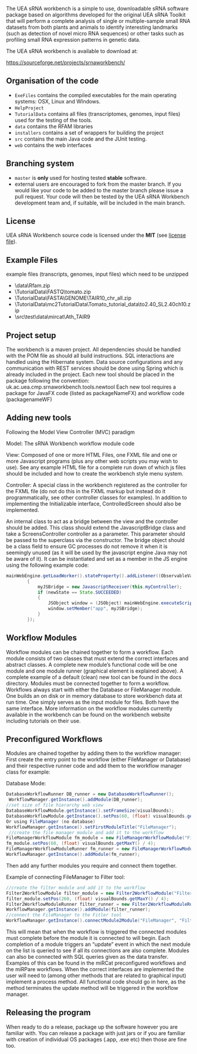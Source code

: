 The UEA sRNA workbench is a simple to use, downloadable sRNA software package based on algorithms developed for the original UEA sRNA Toolkit that will perform a complete analysis of single or multiple-sample small RNA datasets from both plants and animals to identify interesting landmarks (such as detection of novel micro RNA sequences) or other tasks such as profiling small RNA expression patterns in genetic data.

The UEA sRNA workbench is available to download at: 

https://sourceforge.net/projects/srnaworkbench/



Organisation of the code
--------------------------

* `ExeFiles` contains the compiled executables for the main operating systems: OSX, Linux and WIndows.
* `HelpProject`  
* `TutorialData` contains all files (transcriptomes, genomes, input files) used for the testing of the tools.
* `data` contains the RFAM libraries
* `installers` contains a set of wrappers for building the project
* `src` contains the main Java code and the JUnit testing.
* `web` contains the web interfaces


Branching system
--------------------------

* `master` is **only** used for hosting tested **stable** software.
* external users are encouraged to fork from the master branch. If you would like your code to be added to the master branch please issue a pull request. Your code will then be tested by the UEA sRNA Workbench development team and, if suitable, will be included in the main branch.

License
---------------

UEA sRNA Workbench source code is licensed under the **MIT** (see [license file](LICENSE)).


Example Files
---------------

example files (transcripts, genomes, input files) which need to be unzipped
* \data\Rfam.zip
* \TutorialData\FASTQ\tomato.zip
* \TutorialData\FASTA\GENOME\TAIR10_chr_all.zip
* \TutorialData\mc2TutorialData\Tomato_tutorial_data\to2.40_SL2.40ch10.zip
* \src\test\data\mircat\Ath_TAIR9

Project setup
---------------

The workbench is a maven project. All dependencies should be handled with the POM file as should all build instructions.
SQL interactions are handled using the Hibernate system. 
Data source configurations and any communication with REST services should be done using Spring which is already included in the project.
Each new tool should be placed in the package following the convention:
uk.ac.uea.cmp.srnaworkbench.tools.newtool
Each new tool requires a package for JavaFX code (listed as packageNameFX) and workflow code (packagenameWF)

Adding new tools
---------------

Following the Model View Controller (MVC) paradigm

Model: The sRNA Workbench workflow module code

View: Composed of one or more HTML Files, one FXML file and one or more Javascript programs (plus any other web scripts you may wish to use). See any example HTML file for a complete run down of which js files should be included and how to create the workbench style menu system.

Controller: A special class in the workbench registered as the controller for the FXML file (do not do this in the FXML markup but instead do it programmatically, see other controller classes for examples). In addition to implementing the Initializable interface, ControlledScreen should also be implemented. 

An internal class to act as a bridge between the view and the controller should be added. This class should extend the JavascriptBridge class and take a ScreensController controller as a parameter. This parameter should be passed to the superclass via the constructor.
The bridge object should be a class field to ensure GC processes do not remove it when it is seemingly unused (as it will be used by the javascript engine Java may not be aware of it). It can be instantiated and set as a member in the JS engine using the following example code:

```java
mainWebEngine.getLoadWorker().stateProperty().addListener((ObservableValue<? extends State> ov, State oldState, State newState) ->
        {
            myJSBridge = new JavascriptReceiver(this.myController);
            if (newState == State.SUCCEEDED)
            {
                JSObject window = (JSObject) mainWebEngine.executeScript("window");
                window.setMember("app", myJSBridge);
            }
        });
```

Workflow Modules
---------------

Workflow modules can be chained together to form a workflow. Each module consists of two classes that must extend the correct interfaces and abstract classes. A complete new module’s functional code will be one module and one module runner (graphical element is explained above). A complete example of a default (clean) new tool can be found in the docs directory.
Modules must be connected together to form a workflow. Workflows always start with either the Database or FileManager module. One builds an on disk or in memory database to store workbench data at run time. One simply serves as the input module for files. Both have the same interface. 
More information on the workflow modules currently available in the workbench can be found on the workbench website including tutorials on their use. 

Preconfigured Workflows
---------------

Modules are chained together by adding them to the workflow manager:
First create the entry point to the workflow (either FileManager or Database) and their respective runner code and add them to the workflow manager class for example:

Database Mode:

```java
DatabaseWorkflowRunner DB_runner = new DatabaseWorkflowRunner();
 WorkflowManager.getInstance().addModule(DB_runner);
//set size of file hierarchy web view
DatabaseWorkflowModule.getInstance().setFrameSize(visualBounds);
DatabaseWorkflowModule.getInstance().setPos(60, (float) visualBounds.getMaxY() / 4.0f);
Or using FileManager (no database)
WorkflowManager.getInstance().setFirstModuleTitle("FileManager");
 //create the file manager module and add it to the workflow
FileManagerWorkflowModule fm_module = new FileManagerWorkflowModule("FileManager", visualBounds);
fm_module.setPos(60, (float) visualBounds.getMaxY() / 4);
FileManagerWorkflowModuleRunner fm_runner = new FileManagerWorkflowModuleRunner(fm_module);
WorkflowManager.getInstance().addModule(fm_runner);
```

Then add any further modules you require and connect them together. 

Example of connecting FileManager to Filter tool:
```java
//create the filter module and add it to the workflow
Filter2WorkflowModule filter_module = new Filter2WorkflowModule("Filter", visualBounds);
filter_module.setPos(260, (float) visualBounds.getMaxY() / 4);
Filter2WorkflowModuleRunner filter_runner = new Filter2WorkflowModuleRunner(filter_module);
WorkflowManager.getInstance().addModule(filter_runner);
//connect the FileManager to the Fitler tool
WorkflowManager.getInstance().connectModule2Module("FileManager", "Filter");
```

This will mean that when the workflow is triggered the connected modules must complete before the module it is connected to will begin. Each completion of a module triggers an “update” event in which the next module on the list is queried to see if all its connections are also complete.
Modules can also be connected with SQL queries given as the data transfer. Examples of this can be found in the miRCat preconfigured workflows and the miRPare workflows.
When the correct interfaces are implemented the user will need to (among other methods that are related to graphical input) implement a process method. All functional code should go in here, as the method terminates the update method will be triggered in the workflow manager.

Releasing the program
---------------

When ready to do a release, package up the software however you are familiar with. You can release a package with just jars or if you are familiar with creation of individual OS packages (.app, .exe etc) then those are fine too. 
